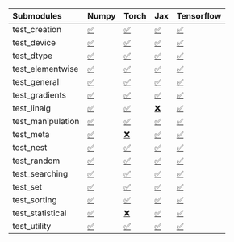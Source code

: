 | Submodules        | Numpy                                                                                                                           | Torch                                                                                                                           | Jax                                                                                                                             | Tensorflow                                                                                                                      |
|:------------------|:--------------------------------------------------------------------------------------------------------------------------------|:--------------------------------------------------------------------------------------------------------------------------------|:--------------------------------------------------------------------------------------------------------------------------------|:--------------------------------------------------------------------------------------------------------------------------------|
| test_creation     | <a href="https://github.com/unifyai/ivy/runs/8021797515?check_suite_focus=true" rel="noopener noreferrer" target="_blank">✅</a> | <a href="https://github.com/unifyai/ivy/runs/8021799439?check_suite_focus=true" rel="noopener noreferrer" target="_blank">✅</a> | <a href="https://github.com/unifyai/ivy/runs/8021801354?check_suite_focus=true" rel="noopener noreferrer" target="_blank">✅</a> | <a href="https://github.com/unifyai/ivy/runs/8021804178?check_suite_focus=true" rel="noopener noreferrer" target="_blank">✅</a> |
| test_device       | <a href="https://github.com/unifyai/ivy/runs/8021797639?check_suite_focus=true" rel="noopener noreferrer" target="_blank">✅</a> | <a href="https://github.com/unifyai/ivy/runs/8021799551?check_suite_focus=true" rel="noopener noreferrer" target="_blank">✅</a> | <a href="https://github.com/unifyai/ivy/runs/8021801496?check_suite_focus=true" rel="noopener noreferrer" target="_blank">✅</a> | <a href="https://github.com/unifyai/ivy/runs/8021804339?check_suite_focus=true" rel="noopener noreferrer" target="_blank">✅</a> |
| test_dtype        | <a href="https://github.com/unifyai/ivy/runs/8021797817?check_suite_focus=true" rel="noopener noreferrer" target="_blank">✅</a> | <a href="https://github.com/unifyai/ivy/runs/8021799696?check_suite_focus=true" rel="noopener noreferrer" target="_blank">✅</a> | <a href="https://github.com/unifyai/ivy/runs/8021801644?check_suite_focus=true" rel="noopener noreferrer" target="_blank">✅</a> | <a href="https://github.com/unifyai/ivy/runs/8021804465?check_suite_focus=true" rel="noopener noreferrer" target="_blank">✅</a> |
| test_elementwise  | <a href="https://github.com/unifyai/ivy/runs/8021797922?check_suite_focus=true" rel="noopener noreferrer" target="_blank">✅</a> | <a href="https://github.com/unifyai/ivy/runs/8021799795?check_suite_focus=true" rel="noopener noreferrer" target="_blank">✅</a> | <a href="https://github.com/unifyai/ivy/runs/8021801989?check_suite_focus=true" rel="noopener noreferrer" target="_blank">✅</a> | <a href="https://github.com/unifyai/ivy/runs/8021804594?check_suite_focus=true" rel="noopener noreferrer" target="_blank">✅</a> |
| test_general      | <a href="https://github.com/unifyai/ivy/runs/8021798049?check_suite_focus=true" rel="noopener noreferrer" target="_blank">✅</a> | <a href="https://github.com/unifyai/ivy/runs/8021799891?check_suite_focus=true" rel="noopener noreferrer" target="_blank">✅</a> | <a href="https://github.com/unifyai/ivy/runs/8021802358?check_suite_focus=true" rel="noopener noreferrer" target="_blank">✅</a> | <a href="https://github.com/unifyai/ivy/runs/8021804740?check_suite_focus=true" rel="noopener noreferrer" target="_blank">✅</a> |
| test_gradients    | <a href="https://github.com/unifyai/ivy/runs/8021798180?check_suite_focus=true" rel="noopener noreferrer" target="_blank">✅</a> | <a href="https://github.com/unifyai/ivy/runs/8021799986?check_suite_focus=true" rel="noopener noreferrer" target="_blank">✅</a> | <a href="https://github.com/unifyai/ivy/runs/8021802473?check_suite_focus=true" rel="noopener noreferrer" target="_blank">✅</a> | <a href="https://github.com/unifyai/ivy/runs/8021804887?check_suite_focus=true" rel="noopener noreferrer" target="_blank">✅</a> |
| test_linalg       | <a href="https://github.com/unifyai/ivy/runs/8021798290?check_suite_focus=true" rel="noopener noreferrer" target="_blank">✅</a> | <a href="https://github.com/unifyai/ivy/runs/8021800074?check_suite_focus=true" rel="noopener noreferrer" target="_blank">✅</a> | <a href="https://github.com/unifyai/ivy/runs/8021802585?check_suite_focus=true" rel="noopener noreferrer" target="_blank">❌</a> | <a href="https://github.com/unifyai/ivy/runs/8021805016?check_suite_focus=true" rel="noopener noreferrer" target="_blank">✅</a> |
| test_manipulation | <a href="https://github.com/unifyai/ivy/runs/8021798394?check_suite_focus=true" rel="noopener noreferrer" target="_blank">✅</a> | <a href="https://github.com/unifyai/ivy/runs/8021800160?check_suite_focus=true" rel="noopener noreferrer" target="_blank">✅</a> | <a href="https://github.com/unifyai/ivy/runs/8021802691?check_suite_focus=true" rel="noopener noreferrer" target="_blank">✅</a> | <a href="https://github.com/unifyai/ivy/runs/8021805183?check_suite_focus=true" rel="noopener noreferrer" target="_blank">✅</a> |
| test_meta         | <a href="https://github.com/unifyai/ivy/runs/8021798541?check_suite_focus=true" rel="noopener noreferrer" target="_blank">✅</a> | <a href="https://github.com/unifyai/ivy/runs/8021800273?check_suite_focus=true" rel="noopener noreferrer" target="_blank">❌</a> | <a href="https://github.com/unifyai/ivy/runs/8021802799?check_suite_focus=true" rel="noopener noreferrer" target="_blank">✅</a> | <a href="https://github.com/unifyai/ivy/runs/8021805398?check_suite_focus=true" rel="noopener noreferrer" target="_blank">✅</a> |
| test_nest         | <a href="https://github.com/unifyai/ivy/runs/8021798666?check_suite_focus=true" rel="noopener noreferrer" target="_blank">✅</a> | <a href="https://github.com/unifyai/ivy/runs/8021800399?check_suite_focus=true" rel="noopener noreferrer" target="_blank">✅</a> | <a href="https://github.com/unifyai/ivy/runs/8021802951?check_suite_focus=true" rel="noopener noreferrer" target="_blank">✅</a> | <a href="https://github.com/unifyai/ivy/runs/8021805564?check_suite_focus=true" rel="noopener noreferrer" target="_blank">✅</a> |
| test_random       | <a href="https://github.com/unifyai/ivy/runs/8021798788?check_suite_focus=true" rel="noopener noreferrer" target="_blank">✅</a> | <a href="https://github.com/unifyai/ivy/runs/8021800524?check_suite_focus=true" rel="noopener noreferrer" target="_blank">✅</a> | <a href="https://github.com/unifyai/ivy/runs/8021803110?check_suite_focus=true" rel="noopener noreferrer" target="_blank">✅</a> | <a href="https://github.com/unifyai/ivy/runs/8021805712?check_suite_focus=true" rel="noopener noreferrer" target="_blank">✅</a> |
| test_searching    | <a href="https://github.com/unifyai/ivy/runs/8021798929?check_suite_focus=true" rel="noopener noreferrer" target="_blank">✅</a> | <a href="https://github.com/unifyai/ivy/runs/8021800680?check_suite_focus=true" rel="noopener noreferrer" target="_blank">✅</a> | <a href="https://github.com/unifyai/ivy/runs/8021803273?check_suite_focus=true" rel="noopener noreferrer" target="_blank">✅</a> | <a href="https://github.com/unifyai/ivy/runs/8021805848?check_suite_focus=true" rel="noopener noreferrer" target="_blank">✅</a> |
| test_set          | <a href="https://github.com/unifyai/ivy/runs/8021799034?check_suite_focus=true" rel="noopener noreferrer" target="_blank">✅</a> | <a href="https://github.com/unifyai/ivy/runs/8021800840?check_suite_focus=true" rel="noopener noreferrer" target="_blank">✅</a> | <a href="https://github.com/unifyai/ivy/runs/8021803441?check_suite_focus=true" rel="noopener noreferrer" target="_blank">✅</a> | <a href="https://github.com/unifyai/ivy/runs/8021806030?check_suite_focus=true" rel="noopener noreferrer" target="_blank">✅</a> |
| test_sorting      | <a href="https://github.com/unifyai/ivy/runs/8021799134?check_suite_focus=true" rel="noopener noreferrer" target="_blank">✅</a> | <a href="https://github.com/unifyai/ivy/runs/8021800968?check_suite_focus=true" rel="noopener noreferrer" target="_blank">✅</a> | <a href="https://github.com/unifyai/ivy/runs/8021803600?check_suite_focus=true" rel="noopener noreferrer" target="_blank">✅</a> | <a href="https://github.com/unifyai/ivy/runs/8021806160?check_suite_focus=true" rel="noopener noreferrer" target="_blank">✅</a> |
| test_statistical  | <a href="https://github.com/unifyai/ivy/runs/8021799229?check_suite_focus=true" rel="noopener noreferrer" target="_blank">✅</a> | <a href="https://github.com/unifyai/ivy/runs/8021801087?check_suite_focus=true" rel="noopener noreferrer" target="_blank">❌</a> | <a href="https://github.com/unifyai/ivy/runs/8021803813?check_suite_focus=true" rel="noopener noreferrer" target="_blank">✅</a> | <a href="https://github.com/unifyai/ivy/runs/8021806285?check_suite_focus=true" rel="noopener noreferrer" target="_blank">✅</a> |
| test_utility      | <a href="https://github.com/unifyai/ivy/runs/8021799340?check_suite_focus=true" rel="noopener noreferrer" target="_blank">✅</a> | <a href="https://github.com/unifyai/ivy/runs/8021801230?check_suite_focus=true" rel="noopener noreferrer" target="_blank">✅</a> | <a href="https://github.com/unifyai/ivy/runs/8021804011?check_suite_focus=true" rel="noopener noreferrer" target="_blank">✅</a> | <a href="https://github.com/unifyai/ivy/runs/8021806449?check_suite_focus=true" rel="noopener noreferrer" target="_blank">✅</a> |
